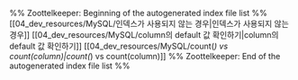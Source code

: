 %% Zoottelkeeper: Beginning of the autogenerated index file list  %%
 [[04_dev_resources/MySQL/인덱스가 사용되지 않는 경우|인덱스가 사용되지 않는 경우]]
 [[04_dev_resources/MySQL/column의 default 값 확인하기|column의 default 값 확인하기]]
 [[04_dev_resources/MySQL/count(*) vs count(column)|count(*) vs count(column)]]
%% Zoottelkeeper: End of the autogenerated index file list  %%
